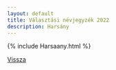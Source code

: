 ```yaml
---
layout: default
title: Választási névjegyzék 2022
description: Harsány
---
```


{% include Harsaany.html %}

[Vissza](./)